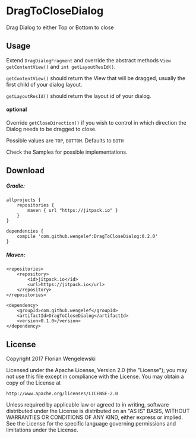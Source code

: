 # DragToCloseDialog

Drag Dialog to either Top or Bottom to close

## Usage

Extend ``DragDialogFragment`` and override the abstract methods ``View getContentView()`` and ``int getLayoutResId()``.

``getContentView()`` should return the View that will be dragged, usually the first child of your dialog layout.

``getLayoutResId()`` should return the layout id of your dialog.

#### optional
Override ``getCloseDirection()`` if you wish to control in which direction the Dialog needs to be dragged to close.

Possible values are ``TOP``, ``BOTTOM``. Defaults to ``BOTH``

Check the Samples for possible implementations.
## Download

##### Gradle:

```
allprojects {
    repositories {
        maven { url "https://jitpack.io" }
    }
}
```

```
dependencies {
    compile 'com.github.wengelef:DragToCloseDialog:0.2.0'
}
```

##### Maven:

```
<repositories>
    <repository>
        <id>jitpack.io</id>
        <url>https://jitpack.io</url>
    </repository>
</repositories>
```

```
<dependency>
    <groupId>com.github.wengelef</groupId>
    <artifactId>DragToCloseDialog</artifactId>
    <version>0.1.0</version>
</dependency>
```

## License

Copyright 2017 Florian Wengelewski

Licensed under the Apache License, Version 2.0 (the "License");
you may not use this file except in compliance with the License.
You may obtain a copy of the License at

    http://www.apache.org/licenses/LICENSE-2.0

Unless required by applicable law or agreed to in writing, software
distributed under the License is distributed on an "AS IS" BASIS,
WITHOUT WARRANTIES OR CONDITIONS OF ANY KIND, either express or implied.
See the License for the specific language governing permissions and
limitations under the License.
